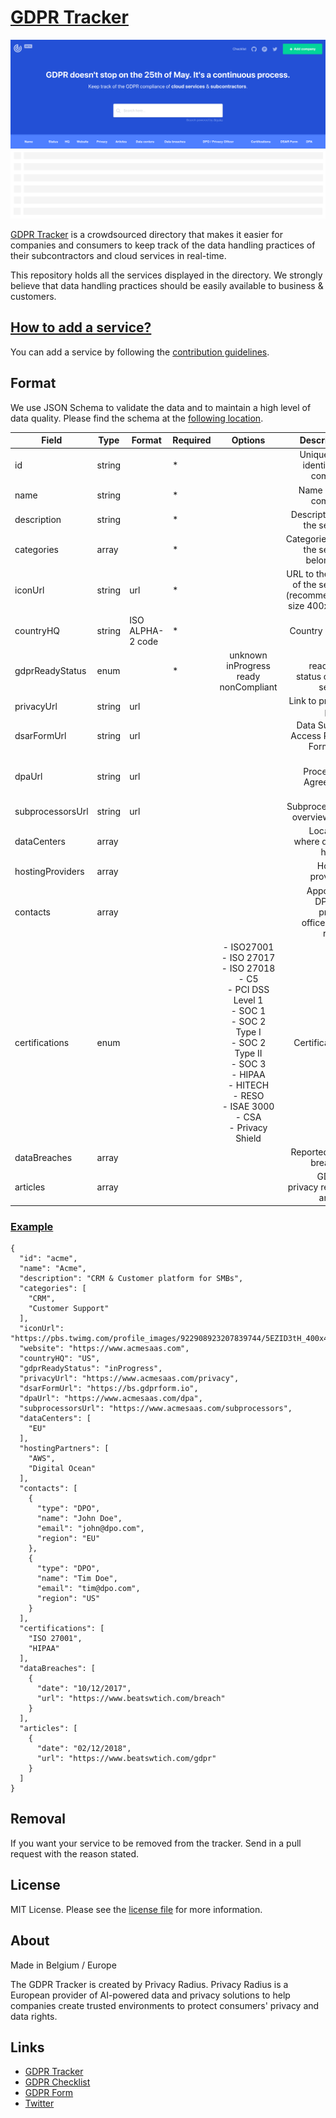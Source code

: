 # [GDPR Tracker](https://www.gdprtracker.io/) 

<img src="https://github.com/privacyradius/gdpr-tracker/blob/master/images/screenshot.png">

[GDPR Tracker](https://www.gdprtracker.io/) is a crowdsourced directory that makes it easier for companies and consumers to keep track of the data handling practices of their subcontractors and cloud services in real-time.

This repository holds all the services displayed in the directory. We strongly believe that data handling practices should be easily available to business & customers. 

## [How to add a service?](https://github.com/privacyradius/gdpr-tracker/blob/master/CONTRIBUTING.md)

You can add a service by following the [contribution guidelines](https://github.com/privacyradius/gdpr-tracker/blob/master/CONTRIBUTING.md).

## Format

We use JSON Schema to validate the data and to maintain a high level of data quality. Please find the schema at the [following location](https://github.com/privacyradius/gdpr-tracker/blob/master/schema.json).

| Field            | Type   | Format           | Required |                                                                                                           Options                                                                                                           |                                               Description |
|------------------|--------|------------------|----------|:---------------------------------------------------------------------------------------------------------------------------------------------------------------------------------------------------------------------------:|----------------------------------------------------------:|
| id               | string |                  | *        |                                                                                                                                                                                                                             |                         Unique id to identify the company |
| name             | string |                  | *        |                                                                                                                                                                                                                             |                                       Name of the company |
| description      | string |                  | *        |                                                                                                                                                                                                                             |                                Description of the service |
| categories       | array  |                  | *        |                                                                                                                                                                                                                             |                    Categories that the service belongs to |
| iconUrl          | string | url              | *        |                                                                                                                                                                                                                             | URL to the icon of the service (recommended size 400x400) |
| countryHQ        | string | ISO ALPHA-2 code | *        |                                                                                                                                                                                                                             |                                             Country of HQ |
| gdprReadyStatus  | enum   |                  | *        |                                                                                      unknown<br> inProgress<br> ready<br> nonCompliant                                                                                      |                     GDPR readiness status of this service |
| privacyUrl       | string | url              |          |                                                                                                                                                                                                                             |                                    Link to privacy policy |
| dsarFormUrl      | string | url              |          |                                                                                                                                                                                                                             |                       Data Subject Access Rights Form URL |
| dpaUrl           | string | url              |          |                                                                                                                                                                                                                             |                             Data Processing Agreement URL |
| subprocessorsUrl | string | url              |          |                                                                                                                                                                                                                             |                                Subprocessors overview URL |
| dataCenters      | array  |                  |          |                                                                                                                                                                                                                             |                            Locations where data is hosted |
| hostingProviders | array  |                  |          |                                                                                                                                                                                                                             |                                         Hosting providers |
| contacts         | array  |                  |          |                                                                                                                                                                                                                             |             Appointed DPOs or privacy officers per region |
| certifications   | enum   |                  |          | - ISO27001<br> - ISO 27017<br> - ISO 27018<br> - C5<br> - PCI DSS Level 1<br> - SOC 1<br> - SOC 2 Type I<br> - SOC 2 Type II<br> - SOC 3<br> - HIPAA<br> - HITECH<br> - RESO<br> - ISAE 3000<br> - CSA<br> - Privacy Shield |                                            Certifications |
| dataBreaches     | array  |                  |          |                                                                                                                                                                                                                             |                                    Reported data breaches |
| articles         | array  |                  |          |                                                                                                                                                                                                                             |                           GDPR & privacy related articles |

### [Example](https://github.com/privacyradius/gdpr-tracker/blob/master/schema.json)

```
{
  "id": "acme",
  "name": "Acme",
  "description": "CRM & Customer platform for SMBs",
  "categories": [
    "CRM", 
    "Customer Support"
  ],
  "iconUrl": "https://pbs.twimg.com/profile_images/922908923207839744/5EZID3tH_400x400.jpg",
  "website": "https://www.acmesaas.com",
  "countryHQ": "US",
  "gdprReadyStatus": "inProgress",
  "privacyUrl": "https://www.acmesaas.com/privacy",
  "dsarFormUrl": "https://bs.gdprform.io",
  "dpaUrl": "https://www.acmesaas.com/dpa",
  "subprocessorsUrl": "https://www.acmesaas.com/subprocessors",
  "dataCenters": [
    "EU"
  ],
  "hostingPartners": [
    "AWS", 
    "Digital Ocean"
  ],
  "contacts": [
    {
      "type": "DPO",
      "name": "John Doe",
      "email": "john@dpo.com",
      "region": "EU"
    }, 
    {
      "type": "DPO",
      "name": "Tim Doe",
      "email": "tim@dpo.com",
      "region": "US"
    }
  ],
  "certifications": [
    "ISO 27001", 
    "HIPAA"
  ],
  "dataBreaches": [
    {
      "date": "10/12/2017",
      "url": "https://www.beatswtich.com/breach"
    }
  ],
  "articles": [
    {
      "date": "02/12/2018",
      "url": "https://www.beatswtich.com/gdpr"
    }
  ]
}
```

## Removal

If you want your service to be removed from the tracker. Send in a pull request with the reason stated.

## License

MIT License. Please see the [license file](https://github.com/privacyradius/gdpr-tracker/blob/master/LICENSE) for more information.

## About

Made in Belgium / Europe

The GDPR Tracker is created by Privacy Radius. Privacy Radius is a European provider of AI-powered data and privacy solutions to help companies create trusted environments to protect consumers' privacy and data rights. 

## Links

* [GDPR Tracker](https://www.gdprtracker.io)
* [GDPR Checklist](https://www.gdprchecklist.io)
* [GDPR Form](https://www.gdprform.io)
* [Twitter](https://twitter.com/privacyradius)
